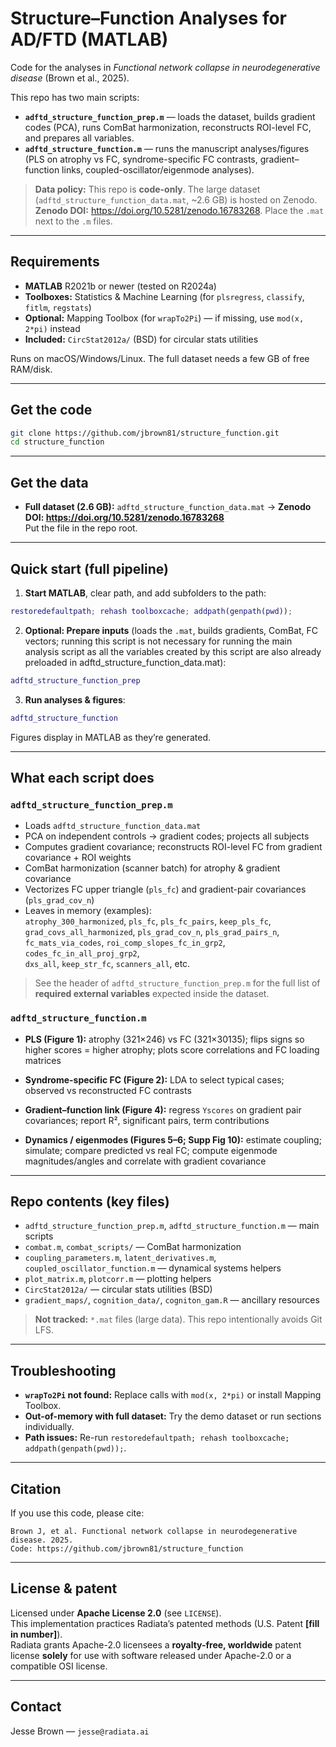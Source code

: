 # Structure–Function Analyses for AD/FTD (MATLAB)
Code for the analyses in *Functional network collapse in neurodegenerative disease* (Brown et al., 2025).

This repo has two main scripts:

- **`adftd_structure_function_prep.m`** — loads the dataset, builds gradient codes (PCA), runs ComBat harmonization, reconstructs ROI-level FC, and prepares all variables.
- **`adftd_structure_function.m`** — runs the manuscript analyses/figures (PLS on atrophy vs FC, syndrome-specific FC contrasts, gradient–function links, coupled-oscillator/eigenmode analyses).

> **Data policy:** This repo is **code-only**. The large dataset (`adftd_structure_function_data.mat`, ~2.6 GB) is hosted on Zenodo.  
> **Zenodo DOI:** https://doi.org/10.5281/zenodo.16783268. Place the `.mat` next to the `.m` files.

---

## Requirements
- **MATLAB** R2021b or newer (tested on R2024a)
- **Toolboxes:** Statistics & Machine Learning (for `plsregress`, `classify`, `fitlm`, `regstats`)
- **Optional:** Mapping Toolbox (for `wrapTo2Pi`) — if missing, use `mod(x, 2*pi)` instead
- **Included:** `CircStat2012a/` (BSD) for circular stats utilities

Runs on macOS/Windows/Linux. The full dataset needs a few GB of free RAM/disk.

---

## Get the code
```bash
git clone https://github.com/jbrown81/structure_function.git
cd structure_function
```

---

## Get the data
- **Full dataset (2.6 GB):** `adftd_structure_function_data.mat` → **Zenodo DOI: https://doi.org/10.5281/zenodo.16783268**  
  Put the file in the repo root.
---

## Quick start (full pipeline)
1) **Start MATLAB**, clear path, and add subfolders to the path:
```matlab
restoredefaultpath; rehash toolboxcache; addpath(genpath(pwd));
```

2) **Optional: Prepare inputs** (loads the `.mat`, builds gradients, ComBat, FC vectors; running this script is not necessary for running the main analysis script as all the variables created by this script are also already preloaded in adftd_structure_function_data.mat):
```matlab
adftd_structure_function_prep
```

3) **Run analyses & figures**:
```matlab
adftd_structure_function
```

Figures display in MATLAB as they’re generated.

---

## What each script does

### `adftd_structure_function_prep.m`
- Loads `adftd_structure_function_data.mat`
- PCA on independent controls → gradient codes; projects all subjects
- Computes gradient covariance; reconstructs ROI-level FC from gradient covariance + ROI weights
- ComBat harmonization (scanner batch) for atrophy & gradient covariance
- Vectorizes FC upper triangle (`pls_fc`) and gradient-pair covariances (`pls_grad_cov_n`)
- Leaves in memory (examples):  
  `atrophy_300_harmonized`, `pls_fc`, `pls_fc_pairs`, `keep_pls_fc`,  
  `grad_covs_all_harmonized`, `pls_grad_cov_n`, `pls_grad_pairs_n`,  
  `fc_mats_via_codes`, `roi_comp_slopes_fc_in_grp2`, `codes_fc_in_all_proj_grp2`,  
  `dxs_all`, `keep_str_fc`, `scanners_all`, etc.

> See the header of `adftd_structure_function_prep.m` for the full list of **required external variables** expected inside the dataset.

### `adftd_structure_function.m`
- **PLS (Figure 1):** atrophy (321×246) vs FC (321×30135); flips signs so higher scores = higher atrophy; plots score correlations and FC loading matrices
- **Syndrome-specific FC (Figure 2):** LDA to select typical cases; observed vs reconstructed FC contrasts
    
- **Gradient–function link (Figure 4):** regress `Yscores` on gradient pair covariances; report R², significant pairs, term contributions
- **Dynamics / eigenmodes (Figures 5–6; Supp Fig 10):** estimate coupling; simulate; compare predicted vs real FC; compute eigenmode magnitudes/angles and correlate with gradient covariance

---

## Repo contents (key files)
- `adftd_structure_function_prep.m`, `adftd_structure_function.m` — main scripts  
- `combat.m`, `combat_scripts/` — ComBat harmonization  
- `coupling_parameters.m`, `latent_derivatives.m`, `coupled_oscillator_function.m` — dynamical systems helpers  
- `plot_matrix.m`, `plotcorr.m` — plotting helpers  
- `CircStat2012a/` — circular stats utilities (BSD)  
- `gradient_maps/`, `cognition_data/`, `cogniton_gam.R` — ancillary resources

> **Not tracked:** `*.mat` files (large data). This repo intentionally avoids Git LFS.

---

## Troubleshooting
- **`wrapTo2Pi` not found:** Replace calls with `mod(x, 2*pi)` or install Mapping Toolbox.  
- **Out-of-memory with full dataset:** Try the demo dataset or run sections individually.  
- **Path issues:** Re-run `restoredefaultpath; rehash toolboxcache; addpath(genpath(pwd));`.

---

## Citation
If you use this code, please cite:
```
Brown J, et al. Functional network collapse in neurodegenerative disease. 2025.
Code: https://github.com/jbrown81/structure_function
```

---

## License & patent
Licensed under **Apache License 2.0** (see `LICENSE`).  
This implementation practices Radiata’s patented methods (U.S. Patent **[fill in number]**).  
Radiata grants Apache-2.0 licensees a **royalty-free, worldwide** patent license **solely** for use with software released under Apache-2.0 or a compatible OSI license.

---

## Contact
Jesse Brown — `jesse@radiata.ai`
